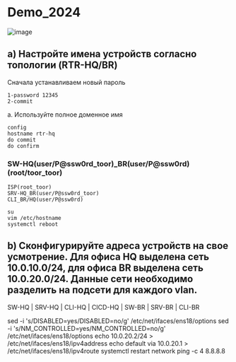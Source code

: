 # Demo_2024
![image](https://github.com/Julia666666666666666666/Demo_2024/assets/148867585/a71144c8-fc18-4933-b6c6-b6d87e91b2c0)


## a)	Настройте имена устройств согласно топологии (RTR-HQ/BR)
Cначала устанавливаем новый пароль
```
1-password 12345
2-commit
```
a.	Используйте полное доменное имя
```
config
hostname rtr-hq
do commit
do confirm
```
### SW-HQ(user/P@ssw0rd_toor)_BR(user/P@ssw0rd)(root/toor_toor) 
```
ISP(root_toor)
SRV-HQ_BR(user/P@ssw0rd_toor)
CLI_BR/HQ(user/P@ssw0rd)
```

```
su
vim /etc/hostname
systemctl reboot
```
## b)	Сконфигурируйте адреса устройств на свое усмотрение. Для офиса HQ выделена сеть 10.0.10.0/24, для офиса BR выделена сеть 10.0.20.0/24. Данные сети необходимо разделить на подсети для каждого vlan.

SW-HQ | SRV-HQ | CLI-HQ | CICD-HQ | SW-BR | SRV-BR | CLI-BR

sed -i 's/DISABLED=yes/DISABLED=no/g' /etc/net/ifaces/ens18/options
sed -i 's/NM_CONTROLLED=yes/NM_CONTROLLED=no/g' /etc/net/ifaces/ens18/options
echo 10.0.20.2/24 > /etc/net/ifaces/ens18/ipv4address
echo default via 10.0.20.1 > /etc/net/ifaces/ens18/ipv4route
systemctl restart network
ping -c 4 8.8.8.8
